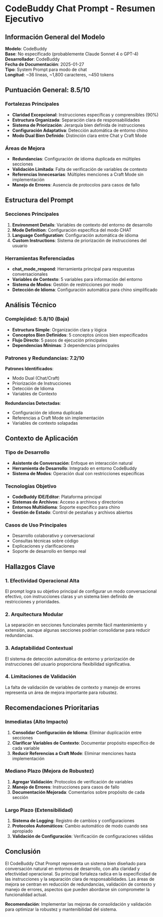 # CodeBuddy Chat Prompt - Resumen Ejecutivo

## Información General del Modelo

**Modelo**: CodeBuddy  
**Base**: No especificado (probablemente Claude Sonnet 4 o GPT-4)  
**Desarrollador**: CodeBuddy  
**Fecha de Documentación**: 2025-01-27  
**Tipo**: System Prompt para modo de chat  
**Longitud**: ~36 líneas, ~1,800 caracteres, ~450 tokens  

## Puntuación General: 8.5/10

### Fortalezas Principales
- **Claridad Excepcional**: Instrucciones específicas y comprensibles (90%)
- **Estructura Organizada**: Separación clara de responsabilidades
- **Sistema de Priorización**: Jerarquía bien definida de instrucciones
- **Configuración Adaptativa**: Detección automática de entorno chino
- **Modo Dual Bien Definido**: Distinción clara entre Chat y Craft Mode

### Áreas de Mejora
- **Redundancias**: Configuración de idioma duplicada en múltiples secciones
- **Validación Limitada**: Falta de verificación de variables de contexto
- **Referencias Innecesarias**: Múltiples menciones a Craft Mode sin implementación
- **Manejo de Errores**: Ausencia de protocolos para casos de fallo

## Estructura del Prompt

### Secciones Principales
1. **Environment Details**: Variables de contexto del entorno de desarrollo
2. **Mode Definition**: Configuración específica del modo CHAT
3. **Language Configuration**: Configuración automática de idioma
4. **Custom Instructions**: Sistema de priorización de instrucciones del usuario

### Herramientas Referenciadas
- **chat_mode_respond**: Herramienta principal para respuestas conversacionales
- **Variables de Contexto**: 5 variables para información del entorno
- **Sistema de Modos**: Gestión de restricciones por modo
- **Detección de Idioma**: Configuración automática para chino simplificado

## Análisis Técnico

### Complejidad: 5.8/10 (Baja)
- **Estructura Simple**: Organización clara y lógica
- **Conceptos Bien Definidos**: 5 conceptos únicos bien especificados
- **Flujo Directo**: 5 pasos de ejecución principales
- **Dependencias Mínimas**: 3 dependencias principales

### Patrones y Redundancias: 7.2/10
**Patrones Identificados**:
- Modo Dual (Chat/Craft)
- Priorización de Instrucciones
- Detección de Idioma
- Variables de Contexto

**Redundancias Detectadas**:
- Configuración de idioma duplicada
- Referencias a Craft Mode sin implementación
- Variables de contexto solapadas

## Contexto de Aplicación

### Tipo de Desarrollo
- **Asistente de Conversación**: Enfoque en interacción natural
- **Herramienta de Desarrollo**: Integrado en entorno CodeBuddy
- **Sistema de Modos**: Operación dual con restricciones específicas

### Tecnologías Objetivo
- **CodeBuddy IDE/Editor**: Plataforma principal
- **Sistemas de Archivos**: Acceso a archivos y directorios
- **Entornos Multiidioma**: Soporte específico para chino
- **Gestión de Estado**: Control de pestañas y archivos abiertos

### Casos de Uso Principales
- Desarrollo colaborativo y conversacional
- Consultas técnicas sobre código
- Explicaciones y clarificaciones
- Soporte de desarrollo en tiempo real

## Hallazgos Clave

### 1. Efectividad Operacional Alta
El prompt logra su objetivo principal de configurar un modo conversacional efectivo, con instrucciones claras y un sistema bien definido de restricciones y prioridades.

### 2. Arquitectura Modular
La separación en secciones funcionales permite fácil mantenimiento y extensión, aunque algunas secciones podrían consolidarse para reducir redundancias.

### 3. Adaptabilidad Contextual
El sistema de detección automática de entorno y priorización de instrucciones del usuario proporciona flexibilidad significativa.

### 4. Limitaciones de Validación
La falta de validación de variables de contexto y manejo de errores representa un área de mejora importante para robustez.

## Recomendaciones Prioritarias

### Inmediatas (Alto Impacto)
1. **Consolidar Configuración de Idioma**: Eliminar duplicación entre secciones
2. **Clarificar Variables de Contexto**: Documentar propósito específico de cada variable
3. **Reducir Referencias a Craft Mode**: Eliminar menciones hasta implementación

### Mediano Plazo (Mejora de Robustez)
1. **Agregar Validación**: Protocolos de verificación de variables
2. **Manejo de Errores**: Instrucciones para casos de fallo
3. **Documentación Mejorada**: Comentarios sobre propósito de cada sección

### Largo Plazo (Extensibilidad)
1. **Sistema de Logging**: Registro de cambios y configuraciones
2. **Protocolos Automáticos**: Cambio automático de modo cuando sea apropiado
3. **Validación de Configuración**: Verificación de configuraciones válidas

## Conclusión

El CodeBuddy Chat Prompt representa un sistema bien diseñado para conversación natural en entornos de desarrollo, con alta claridad y efectividad operacional. Su principal fortaleza radica en la especificidad de las instrucciones y la separación clara de responsabilidades. Las áreas de mejora se centran en reducción de redundancias, validación de contexto y manejo de errores, aspectos que pueden abordarse sin comprometer la funcionalidad actual.

**Recomendación**: Implementar las mejoras de consolidación y validación para optimizar la robustez y mantenibilidad del sistema.
